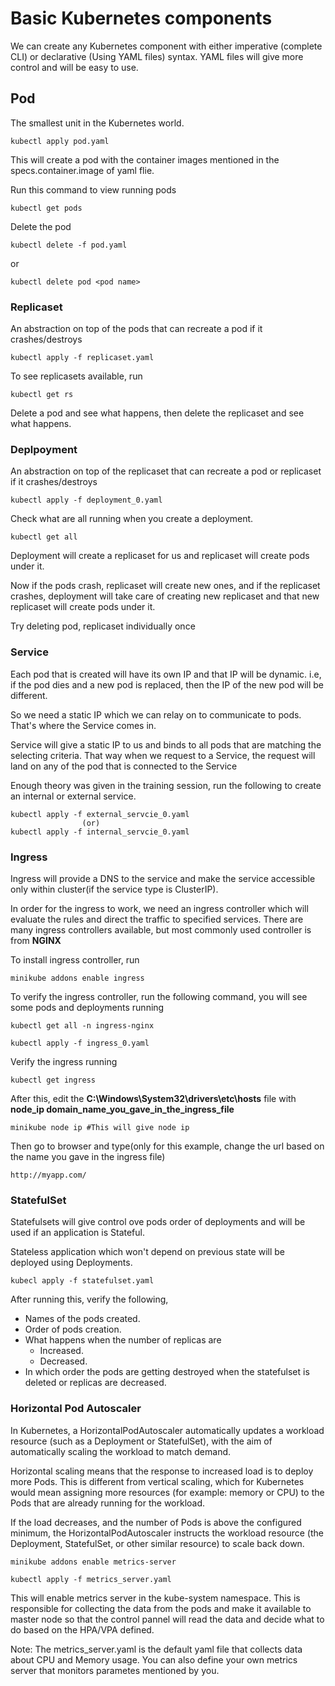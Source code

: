 # Basic Kubernetes components

We can create any Kubernetes component with either imperative (complete CLI) or declarative (Using YAML files) syntax. YAML files will give more control and will be easy to use.

## Pod

The smallest unit in the Kubernetes world.

```
kubectl apply pod.yaml
```
This will create a pod with the container images mentioned in the specs.container.image of yaml flie.

Run this command to view running pods
```
kubectl get pods
```
Delete the pod
```
kubectl delete -f pod.yaml
```
or
```
kubectl delete pod <pod name>
```

### Replicaset
An abstraction on top of the pods that can recreate a pod if it crashes/destroys
```
kubectl apply -f replicaset.yaml
```
To see replicasets available, run
```
kubectl get rs
```
Delete a pod and see what happens, then delete the replicaset and see what happens.

### Deplpoyment
An abstraction on top of the replicaset that can recreate a pod or replicaset if it crashes/destroys
```
kubectl apply -f deployment_0.yaml
```

Check what are all running when you create a deployment.
```
kubectl get all
```
Deployment will create a replicaset for us and replicaset will create pods under it.

Now if the pods crash, replicaset will create new ones, and if the replicaset crashes, deployment will take care of creating new replicaset and that new replicaset will create pods under it.

Try deleting pod, replicaset individually once

### Service
Each pod that is created will have its own IP and that IP will be dynamic. i.e, if the pod dies and a new pod is replaced, then the IP of the new pod will be different.

So we need a static IP which we can relay on to communicate to pods. That's where the Service comes in.

Service will give a static IP to us and binds to all pods that are matching the selecting criteria. That way when we request to a Service, the request will land on any of the pod that is connected to the Service

Enough theory was given in the training session, run the following to create an internal or external service.
```
kubectl apply -f external_servcie_0.yaml
                (or)
kubectl apply -f internal_servcie_0.yaml
```

### Ingress
Ingress will provide a DNS to the service and make the service accessible only within cluster(if the service type is ClusterIP).

In order for the ingress to work, we need an ingress controller which will evaluate the rules and direct the traffic to specified services. There are many ingress controllers available, but most commonly used controller is from **NGINX**

To install ingress controller, run

```
minikube addons enable ingress
```

To verify the ingress controller, run the following command, you will see some pods and deployments running
```
kubectl get all -n ingress-nginx
```

```
kubectl apply -f ingress_0.yaml
```
Verify the ingress running
```
kubectl get ingress
```


After this, edit the **C:\Windows\System32\drivers\etc\hosts** file with **node_ip domain_name_you_gave_in_the_ingress_file**

```
minikube node ip #This will give node ip
```

Then go to browser and type(only for this example, change the url based on the name you gave in the ingress file)
```
http://myapp.com/
```


### StatefulSet
Statefulsets will give control ove pods order of deployments and will be used if an application is Stateful.

Stateless application which won't depend on previous state will be deployed using Deployments.


```
kubecl apply -f statefulset.yaml
```
After running this, verify the following,
* Names of the pods created.
* Order of pods creation.
* What happens when the number of replicas are
  * Increased.
  * Decreased.
* In which order the pods are getting destroyed when the statefulset is deleted or replicas are decreased.

### Horizontal Pod Autoscaler

In Kubernetes, a HorizontalPodAutoscaler automatically updates a workload resource (such as a Deployment or StatefulSet), with the aim of automatically scaling the workload to match demand.

Horizontal scaling means that the response to increased load is to deploy more Pods. This is different from vertical scaling, which for Kubernetes would mean assigning more resources (for example: memory or CPU) to the Pods that are already running for the workload.

If the load decreases, and the number of Pods is above the configured minimum, the HorizontalPodAutoscaler instructs the workload resource (the Deployment, StatefulSet, or other similar resource) to scale back down.

```
minikube addons enable metrics-server
```

```
kubectl apply -f metrics_server.yaml
```

This will enable metrics server in the kube-system namespace. This is responsible for collecting the data from the pods and make it available to master node so that the control pannel will read the data and decide what to do based on the HPA/VPA defined.

Note: The metrics_server.yaml is the default yaml file that collects data about CPU and Memory usage. You can also define your own metrics server that monitors parametes mentioned by you.


